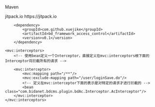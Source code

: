 


Maven

   <repository>
            <id>jitpack.io</id>
            <url>https://jitpack.io</url>
        </repository>


        <dependency>
            <groupId>com.github.xuejike</groupId>
            <artifactId>bd_framework_access_control</artifactId>
            <version>v0.1</version>
        </dependency>





```
<mvc:interceptors>
    <!-- 使用bean定义一个Interceptor，直接定义在mvc:interceptors根下面的Interceptor将拦截所有的请求 -->

    <mvc:interceptor>
        <mvc:mapping path="/**"/>
        <mvc:exclude-mapping path="/user/loginSave.do"/>
        <!-- 定义在mvc:interceptor下面的表示是对特定的请求才进行拦截的 -->
        <bean class="com.bidanet.bdcms.plugin.bdAc.Interceptor.AcInterceptor"/>
    </mvc:interceptor>
</mvc:interceptors>
```
